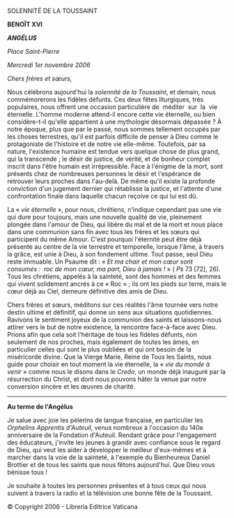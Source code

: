 SOLENNITÉ DE LA TOUSSAINT

**BENOÎT XVI**

***ANGÉLUS***

*Place Saint-Pierre*

*Mercredi* *1er novembre 2006*

*Chers frères et sœurs,*

Nous célébrons aujourd'hui la *solennité de la Toussaint*, et demain, nous commémorerons les fidèles défunts. Ces deux fêtes liturgiques, très populaires, nous offrent une occasion particulière de  méditer  sur  la  vie éternelle. L'homme moderne attend-il encore cette vie éternelle, ou bien considère-t-il qu'elle appartient à une mythologie désormais dépassée ? À notre époque, plus que par le passé, nous sommes tellement occupés par les choses terrestres, qu'il est parfois difficile de penser à Dieu comme le protagoniste de l'histoire et de notre vie elle-même. Toutefois, par sa nature, l'existence humaine est tendue vers quelque chose de plus grand, qui la transcende ; le désir de justice, de vérité, et de bonheur complet inscrit dans l'être humain est irrépressible. Face à l'énigme de la mort, sont présents chez de nombreuses personnes le désir et l'espérance de retrouver leurs proches dans l'au-delà. De même qu'il existe la profonde conviction d'un jugement dernier qui rétablisse la justice, et l'attente d'une confrontation finale dans laquelle chacun reçoive ce qui lui est dû.

La « *vie éternelle* », pour nous, chrétiens, n'indique cependant pas une vie qui dure pour toujours, mais une nouvelle qualité de vie, pleinement plongée dans l'amour de Dieu, qui libère du mal et de la mort et nous place dans une communion sans fin avec tous les frères et les sœurs qui participent du même Amour. C'est pourquoi l'éternité peut être déjà présente au centre de la vie terrestre et temporelle, lorsque l'âme, à travers la grâce, est unie à Dieu, à son fondement ultime. Tout passe, seul Dieu reste immuable. Un Psaume dit : « *Et ma chair et mon cœur sont consumés :  roc de mon cœur, ma part, Dieu à jamais !* » ( *Ps* 73 [72], 26). Tous les chrétiens, appelés à la sainteté, sont des hommes et des femmes qui vivent solidement ancrés à ce « Roc » ; ils ont les pieds sur terre, mais le cœur déjà au Ciel, demeure définitive des amis de Dieu.

Chers frères et sœurs, méditons sur ces réalités l'âme tournée vers notre destin ultime et définitif, qui donne un sens aux situations quotidiennes. Ravivons le sentiment joyeux de la communion des saints et laissons-nous attirer vers le but de notre existence, la rencontre face-à-face avec Dieu. Prions afin que cela soit l'héritage de tous les fidèles défunts, non seulement de nos proches, mais également de toutes les âmes, en particulier celles qui sont le plus oubliées et qui ont besoin de la miséricorde divine. Que la Vierge Marie, Reine de Tous les Saints, nous guide pour choisir en tout moment la vie éternelle, la « *vie du monde à venir* » comme nous le disons dans le *Credo*, un monde déjà inauguré par la résurrection du Christ, et dont nous pouvons hâter la venue par notre conversion sincère et les œuvres de charité.

* * *

**Au terme de l'Angélus**

Je salue avec joie les pèlerins de langue française, en particulier les *Orphelins Apprentis d'Auteuil*, venus nombreux à l'occasion du 140e anniversaire de la Fondation d'Auteuil. Rendant grâce pour l'engagement des éducateurs, j'invite les jeunes à grandir avec confiance sous le regard de Dieu, qui veut les aider à développer le meilleur d'eux-mêmes et à marcher dans la voie de la sainteté, à l'exemple du Bienheureux Daniel Brottier et de tous les saints que nous fêtons aujourd'hui. Que Dieu vous bénisse tous !

Je souhaite à toutes les personnes présentes et à tous ceux qui nous suivent à travers la radio et la télévision une bonne fête de la Toussaint.

© Copyright 2006 - Libreria Editrice Vaticana